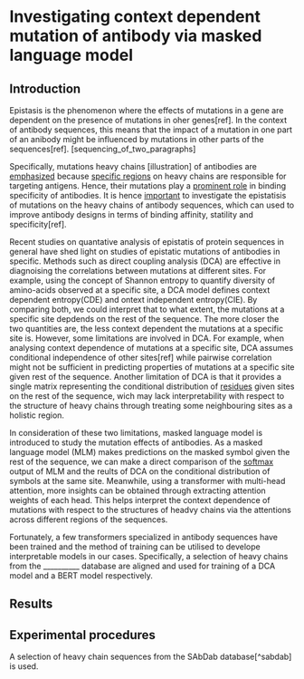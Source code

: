 # Investigating context dependent mutation of antibody via masked language model

## Introduction

Epistasis is the phenomenon where the effects of mutations in a gene are dependent on the presence of mutations in oher genes[ref]. In the context of antibody sequences, this means that the impact of a mutation in one part of an anibody might be influenced by mutations in other parts of the sequences[ref]. [sequencing_of_two_paragraphs]

Specifically, mutations heavy chains [illustration] of antibodies are <u>emphasized</u> because <u>specific regions</u> on heavy chains are responsible for targeting antigens. Hence, their mutations play a <u>prominent role</u> in binding specificity of antibodies. It is hence <u>important</u> to investigate the epistatisis of mutations on the heavy chains of antibody sequences, which can used to improve antibody designs in terms of binding affinity, statility and specificity[ref].
<!-- 重写 epistasis 对 antibody affinity 的影响 -->
Recent studies on quantative analysis of epistatis of protein sequences in general have shed light on studies of epistatic mutations of antibodies in specific. Methods such as direct coupling analysis (DCA) are effective in diagnoising the correlations between mutations at different sites. For example, using the concept of Shannon entropy to quantify diversity of amino-acids observed at a specific site, a DCA model defines context dependent entropy(CDE) and ontext independent entropy(CIE). By comparing both, we could interpret that to what extent, the mutations at a specific site depdends on the rest of the sequence. The more closer the two quantities are, the less context dependent the mutations at a specific site is. <!-- 把这句话改 formal -->
However, some limitations are involved in DCA. For example, when analysing context dependence of mutations at a specific site, DCA assumes conditional independence of other sites[ref] while pairwise correlation might not be sufficient in predicting properties of mutations at a specific site given rest of the sequence. Another limitation of DCA is that it provides a single matrix representing the conditional distribution of <u>residues</u> given sites on the rest of the sequence, wich may lack interpretability with respect to the structure of heavy chains through treating some neighbouring sites as a holistic region.

In consideration of these two limitations, masked language model is introduced to study the mutation effects of antibodies. As a masked language model (MLM) makes predictions on the masked symbol given the rest of the sequence, we can make a direct comparison of the <u>softmax</u> output of MLM and the reults of DCA on the conditional distribution of symbols at the same site. Meanwhile, using a transformer with multi-head attention, more insights can be obtained through extracting attention weights of each head. This helps interpret the context dependence of mutations with respect to the structures of headvy chains via the attentions across different regions of the sequences.
<!-- 还是加一两句 transformeer 的介绍 -->

Fortunately, a few transformers specialized in antibody sequences have been trained and the method of training can be utilised to develope interpretable models in our cases. Specifically, a selection of heavy chains from the __________ database are aligned and used for training of a DCA model and a BERT model respectively. <!-- 介绍 bert -->

## Results

## Experimental procedures

A selection of heavy chain sequences from the SAbDab database[^sabdab] is used.
 
[sabdab]: https://opig.stats.ox.ac.uk/webapps/sabdab-sabpred/sabdab/search/